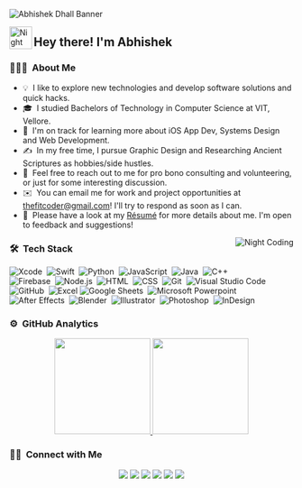 ![Abhishek Dhall Banner]([https://user-images.githubusercontent.com/50311627/186005246-97c36a13-7415-496b-973c-c9e4e6c5e255.gif)

<img alt="Night Coding" src="https://user-images.githubusercontent.com/50311627/186082154-8f3fbbd1-8649-4aeb-9f8b-c661cadb2dfa.gif" width='40' align="left"/><h2>Hey there! I'm Abhishek</h2>

<!-- ## 👋 &nbsp;Hey there! I'm Abhishek -->

### 👨🏻‍💻 &nbsp;About Me

- 💡 &nbsp;I like to explore new technologies and develop software solutions and quick hacks.
- 🎓 &nbsp;I studied Bachelors of Technology in Computer Science at VIT, Vellore.
- 🌱 &nbsp;I'm on track for learning more about iOS App Dev, Systems Design and Web Development.
- ✍️ &nbsp;In my free time, I pursue Graphic Design and Researching Ancient Scriptures as hobbies/side hustles.
- 💬 &nbsp;Feel free to reach out to me for pro bono consulting and volunteering, or just for some interesting discussion.
- ✉️ &nbsp;You can email me for work and project opportunities at thefitcoder@gmail.com! I'll try to respond as soon as I can.
- 📄 &nbsp;Please have a look at my [Résumé](https://transcendent-wisp-81c718.netlify.app/assets/Abhishek_Resume.pdf) for more details about me. I'm open to feedback and suggestions!

<img alt="Night Coding" src="https://user-images.githubusercontent.com/50311627/186082237-863a50ad-38bc-45ce-a024-323fced22e9f.gif" align="right"/>

### 🛠 &nbsp;Tech Stack

![Xcode](https://img.shields.io/badge/-Xcode-05122A?style=flat&logo=xcode)&nbsp;
![Swift](https://img.shields.io/badge/-Swift-05122A?style=flat&logo=swift)&nbsp;
![Python](https://img.shields.io/badge/-Python-05122A?style=flat&logo=python)&nbsp;
![JavaScript](https://img.shields.io/badge/-JavaScript-05122A?style=flat&logo=javascript)&nbsp;
![Java](https://img.shields.io/badge/-Java-05122A?style=flat&logo=Java&logoColor=FFA518)&nbsp;
![C++](https://img.shields.io/badge/-C++-05122A?style=flat&logo=C%2B%2B&logoColor=00599C)&nbsp;\
![Firebase](https://img.shields.io/badge/-Firebase-05122A?style=flat&logo=firebase)&nbsp;
![Node.js](https://img.shields.io/badge/-Node.js-05122A?style=flat&logo=node.js)&nbsp;
![HTML](https://img.shields.io/badge/-HTML-05122A?style=flat&logo=HTML5)&nbsp;
![CSS](https://img.shields.io/badge/-CSS-05122A?style=flat&logo=CSS3&logoColor=1572B6)&nbsp;
![Git](https://img.shields.io/badge/-Git-05122A?style=flat&logo=git)&nbsp;
![Visual Studio Code](https://img.shields.io/badge/-Visual%20Studio%20Code-05122A?style=flat&logo=visual-studio-code&logoColor=007ACC)&nbsp;\
![GitHub](https://img.shields.io/badge/-GitHub-05122A?style=flat&logo=github)&nbsp;
![Excel](https://img.shields.io/badge/-Excel-05122A?style=flat&logo=Microsoft+Excel)
![Google Sheets](https://img.shields.io/badge/-Sheets-05122A?style=flat&logo=Google+Sheets)&nbsp;
![Microsoft Powerpoint](https://img.shields.io/badge/-Powerpoint-05122A?style=flat&logo=Microsoft+PowerPoint)&nbsp;\
![After Effects](https://img.shields.io/badge/-After%20Effects-05122A?style=flat&logo=Adobe+After+Effects)&nbsp;
![Blender](https://img.shields.io/badge/-Blender-05122A?style=flat&logo=blender)&nbsp;
![Illustrator](https://img.shields.io/badge/-Illustrator-05122A?style=flat&logo=adobe-illustrator)&nbsp;
![Photoshop](https://img.shields.io/badge/-Photoshop-05122A?style=flat&logo=adobe-photoshop)&nbsp;
![InDesign](https://img.shields.io/badge/-InDesign-05122A?style=flat&logo=adobe-indesign)&nbsp;

### ⚙️ &nbsp;GitHub Analytics

<p align="center">
<a href="https://github.com/thefitcoder">
  <img height="170em" src="https://github-readme-stats-eight-theta.vercel.app/api?username=thefitcoder&show_icons=true&theme=algolia&include_all_commits=true&count_private=true"/>
  <img height="170em" src="https://github-readme-stats-eight-theta.vercel.app/api/top-langs/?username=thefitcoder&layout=compact&langs_count=8&theme=algolia"/>
</a>
</p>

### 🤝🏻 &nbsp;Connect with Me

<p align="center">
<a href="https://www.google.com"><img src="https://img.shields.io/badge/-slightly.codes.me-3423A6?style=flat&logo=Google-Chrome&logoColor=white"/></a>
<a href="https://www.linkedin.com/in/abhishekkdhall/"><img src="https://img.shields.io/badge/-Abhishek%20Dhall-0077B5?style=flat&logo=Linkedin&logoColor=white"/></a>
<a href="mailto:thefitcoder@gmail.com"><img src="https://img.shields.io/badge/-Email%20Me-D14836?style=flat&logo=Gmail&logoColor=white"/></a>
<a href="https://instagram.com/slightly.main"><img src="https://img.shields.io/badge/-@slightly.main-E4405F?style=flat&logo=Instagram&logoColor=white"/></a>
<a href="https://twitter.com/maakabhharosa"><img src="https://img.shields.io/badge/-@maakabhharosa-1DA1F2?style=flat&logo=Twitter&logoColor=white"></a>
<a href="https://www.reddit.com/user/StormZealousideal378"><img src="https://img.shields.io/badge/-My%20Reddit-ff4500?style=flat&logo=Reddit&logoColor=white"></a>
</p>
